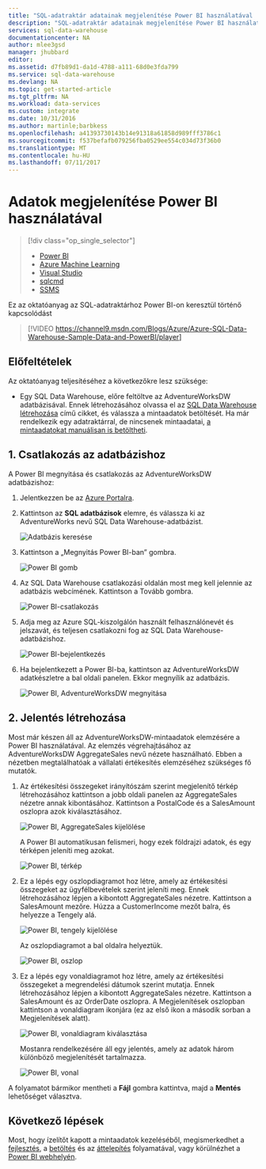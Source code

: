 ```yaml
---
title: "SQL-adatraktár adatainak megjelenítése Power BI használatával |Microsoft Azure"
description: "SQL-adatraktár adatainak megjelenítése Power BI használatával"
services: sql-data-warehouse
documentationcenter: NA
author: mlee3gsd
manager: jhubbard
editor: 
ms.assetid: d7fb89d1-da1d-4788-a111-68d0e3fda799
ms.service: sql-data-warehouse
ms.devlang: NA
ms.topic: get-started-article
ms.tgt_pltfrm: NA
ms.workload: data-services
ms.custom: integrate
ms.date: 10/31/2016
ms.author: martinle;barbkess
ms.openlocfilehash: a41393730143b14e91318a61858d989fff3786c1
ms.sourcegitcommit: f537befafb079256fba0529ee554c034d73f36b0
ms.translationtype: MT
ms.contentlocale: hu-HU
ms.lasthandoff: 07/11/2017
---
```

# <a name="visualize-data-with-power-bi"></a>Adatok megjelenítése Power BI használatával
> [!div class="op_single_selector"]
> * [Power BI](sql-data-warehouse-get-started-visualize-with-power-bi.md)
> * [Azure Machine Learning](sql-data-warehouse-get-started-analyze-with-azure-machine-learning.md)
> * [Visual Studio](sql-data-warehouse-query-visual-studio.md)
> * [sqlcmd](sql-data-warehouse-get-started-connect-sqlcmd.md) 
> * [SSMS](sql-data-warehouse-query-ssms.md)
> 
> 

Ez az oktatóanyag az SQL-adatraktárhoz Power BI-on keresztül történő kapcsolódást

> [!VIDEO https://channel9.msdn.com/Blogs/Azure/Azure-SQL-Data-Warehouse-Sample-Data-and-PowerBI/player]
> 
> 

## <a name="prerequisites"></a>Előfeltételek
Az oktatóanyag teljesítéséhez a következőkre lesz szüksége:

* Egy SQL Data Warehouse, előre feltöltve az AdventureWorksDW adatbázisával. Ennek létrehozásához olvassa el az [SQL Data Warehouse létrehozása][Create a SQL Data Warehouse] című cikket, és válassza a mintaadatok betöltését. Ha már rendelkezik egy adatraktárral, de nincsenek mintaadatai, [a mintaadatokat manuálisan is betöltheti][load sample data manually].

## <a name="1-connect-to-your-database"></a>1. Csatlakozás az adatbázishoz
A Power BI megnyitása és csatlakozás az AdventureWorksDW adatbázishoz:

1. Jelentkezzen be az [Azure Portalra][Azure portal].
2. Kattintson az **SQL adatbázisok** elemre, és válassza ki az AdventureWorks nevű SQL Data Warehouse-adatbázist.
   
    ![Adatbázis keresése][1]
3. Kattintson a „Megnyitás Power BI-ban” gombra.
   
    ![Power BI gomb][2]
4. Az SQL Data Warehouse csatlakozási oldalán most meg kell jelennie az adatbázis webcímének. Kattintson a Tovább gombra.
   
    ![Power BI-csatlakozás][3]
5. Adja meg az Azure SQL-kiszolgálón használt felhasználónevét és jelszavát, és teljesen csatlakozni fog az SQL Data Warehouse-adatbázishoz.
   
    ![Power BI-bejelentkezés][4]
6. Ha bejelentkezett a Power BI-ba, kattintson az AdventureWorksDW adatkészletre a bal oldali panelen. Ekkor megnyílik az adatbázis.
   
    ![Power BI, AdventureWorksDW megnyitása][5]

## <a name="2-create-a-report"></a>2. Jelentés létrehozása
Most már készen áll az AdventureWorksDW-mintaadatok elemzésére a Power BI használatával. Az elemzés végrehajtásához az AdventureWorksDW AggregateSales nevű nézete használható. Ebben a nézetben megtalálhatóak a vállalati értékesítés elemzéséhez szükséges fő mutatók.

1. Az értékesítési összegeket irányítószám szerint megjelenítő térkép létrehozásához kattintson a jobb oldali panelen az AggregateSales nézetre annak kibontásához. Kattintson a PostalCode és a SalesAmount oszlopra azok kiválasztásához.
   
    ![Power BI, AggregateSales kijelölése][6]
   
    A Power BI automatikusan felismeri, hogy ezek földrajzi adatok, és egy térképen jeleníti meg azokat.
   
    ![Power BI, térkép][7]
2. Ez a lépés egy oszlopdiagramot hoz létre, amely az értékesítési összegeket az ügyfélbevételek szerint jeleníti meg. Ennek létrehozásához lépjen a kibontott AggregateSales nézetre. Kattintson a SalesAmount mezőre. Húzza a CustomerIncome mezőt balra, és helyezze a Tengely alá.
   
    ![Power BI, tengely kijelölése][8]
   
    Az oszlopdiagramot a bal oldalra helyeztük.
   
    ![Power BI, oszlop][9]
3. Ez a lépés egy vonaldiagramot hoz létre, amely az értékesítési összegeket a megrendelési dátumok szerint mutatja. Ennek létrehozásához lépjen a kibontott AggregateSales nézetre. Kattintson a SalesAmount és az OrderDate oszlopra. A Megjelenítések oszlopban kattintson a vonaldiagram ikonjára (ez az első ikon a második sorban a Megjelenítések alatt).
   
    ![Power BI, vonaldiagram kiválasztása][10]
   
    Mostanra rendelkezésére áll egy jelentés, amely az adatok három különböző megjelenítését tartalmazza.
   
    ![Power BI, vonal][11]

A folyamatot bármikor mentheti a **Fájl** gombra kattintva, majd a **Mentés** lehetőséget választva.

## <a name="next-steps"></a>Következő lépések
Most, hogy ízelítőt kapott a mintaadatok kezeléséből, megismerkedhet a [fejlesztés][develop], a [betöltés][load] és az [áttelepítés][migrate] folyamatával, vagy körülnézhet a [Power BI webhelyén][Power BI website].

<!--Image references-->
[1]: media/sql-data-warehouse-get-started-visualize-with-power-bi/pbi-find-database.png
[2]: media/sql-data-warehouse-get-started-visualize-with-power-bi/pbi-button.png
[3]: media/sql-data-warehouse-get-started-visualize-with-power-bi/pbi-connect-to-azure.png
[4]: media/sql-data-warehouse-get-started-visualize-with-power-bi/pbi-sign-in.png
[5]: media/sql-data-warehouse-get-started-visualize-with-power-bi/pbi-open-adventureworks.png
[6]: media/sql-data-warehouse-get-started-visualize-with-power-bi/pbi-aggregatesales.png
[7]: media/sql-data-warehouse-get-started-visualize-with-power-bi/pbi-map.png
[8]: media/sql-data-warehouse-get-started-visualize-with-power-bi/pbi-chooseaxis.png
[9]: media/sql-data-warehouse-get-started-visualize-with-power-bi/pbi-bar.png
[10]: media/sql-data-warehouse-get-started-visualize-with-power-bi/pbi-prepare-line.png
[11]: media/sql-data-warehouse-get-started-visualize-with-power-bi/pbi-line.png
[12]: media/sql-data-warehouse-get-started-visualize-with-power-bi/pbi-save.png

<!--Article references-->
[migrate]: sql-data-warehouse-overview-migrate.md
[develop]: sql-data-warehouse-overview-develop.md
[load]: sql-data-warehouse-overview-load.md
[load sample data manually]: sql-data-warehouse-load-sample-databases.md
[connecting to SQL Data Warehouse]: sql-data-warehouse-integrate-power-bi.md
[Create a SQL Data Warehouse]: sql-data-warehouse-get-started-provision.md

<!--Other-->
[Azure portal]: https://portal.azure.com/
[Power BI website]: http://www.powerbi.com/
